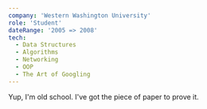 ```yaml
---
company: 'Western Washington University'
role: 'Student'
dateRange: '2005 => 2008'
tech:
  - Data Structures
  - Algorithms
  - Networking
  - OOP
  - The Art of Googling
---
```


Yup, I'm old school. I've got the piece of paper to prove it.

